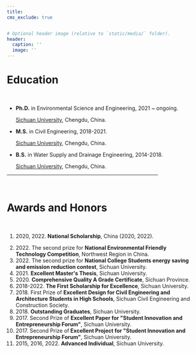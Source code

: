 ```yaml
---
title: 
cms_exclude: true


# Optional header image (relative to `static/media/` folder).
header:
  caption: ''
  image: ''
---
```


<b><h1>Education</h1>
</b>
<ul>

<br><li><b>Ph.D.</b> in Environmental Science and Engineering, 2021 ~ ongoing.

<a href="https://en.scu.edu.cn/" target="_blank">Sichuan University</a>, Chengdu, China.</li>


<li><b>M.S.</b> in Civil Engineering, 2018-2021.

<a href="https://en.scu.edu.cn/" target="_blank">Sichuan University</a>, Chengdu, China.</li>


<li><b>B.S.</b> in Water Supply and Drainage Engineering, 2014-2018.

<a href="https://en.scu.edu.cn/" target="_blank">Sichuan University</a>, Chengdu, China.</li>

</ul>



<HR style="FILTER: alpha(opacity=100,finishopacity=0,style=3)" width="80%" color=#987cb9 SIZE=3>


<br>

<b><h1>Awards and Honors</h1>
</b>
<ol>


<br><li> 2020, 2022. <b>National Scholarship</b>, China (2020, 2022).</li>

<li> 2022. The second prize for <b>National Environmental Friendly Technology Competition</b>, Northwest Region in China.</li>

<li> 2022. The second prize for <b>National College Students energy saving and emission reduction contest</b>, Sichuan University.</li>

<li> 2021. <b>Excellent Master's Thesis</b>, Sichuan University.</li>

<li> 2020. <b>Comprehensive Quality A Grade Certificate</b>, Sichuan Province.</li>

<li> 2018-2022. <b>The First Scholarship for Excellence</b>, Sichuan University.</li>

<li> 2018. First Prize of <b>Excellent Design for Civil Engineering and Architecture Students in High Schools</b>, Sichuan Civil Engineering and Construction Society.</li>

<li> 2018. <b>Outstanding Graduates</b>, Sichuan University.</li>

<li> 2017. Second Prize of <b>Excellent Paper for "Student Innovation and Entrepreneurship Forum"</b>, Sichuan University.</li>

<li> 2017. Second Prize of<b> Excellent Project for "Student Innovation and Entrepreneurship Forum"</b>, Sichuan University.</li>

<li> 2015, 2016, 2022. <b>Advanced Individual</b>, Sichuan University.</li>



</ol>
